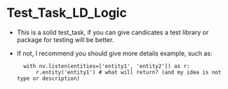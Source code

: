 # Test_Task_LD_Logic
- This is a solid test_task, if you can give candicates a test library or package for testing will be better.
- If not, I recommend you should give more details example, such as:

        with nv.listen(entities=['entity1', 'entity2']) as r:
            r.entity('entity1') # what will return? (and my idea is not type or description)
